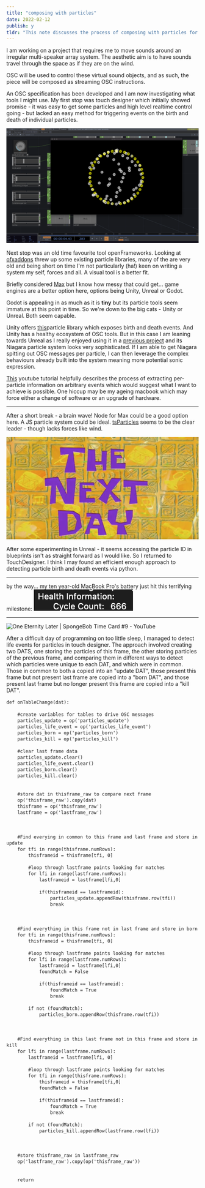```yaml
---
title: "composing with particles"
date: 2022-02-12
publish: y
tldr: "This note discusses the process of composing with particles for a project involving moving sounds around an irregular multi-speaker array system. It explores various tools like TouchDesigner, openFrameworks, Max, Unity, Unreal, and Node for Max before settling on TouchDesigner for its ability to detect particle birth and death events."
---
```



I am working on a project that requires me to move sounds around an irregular multi-speaker array system.  The aesthetic aim is to have sounds travel through the space as if they are on the wind.

OSC will be used to control these virtual sound objects, and as such, the piece will be composed as streaming OSC instructions.

An OSC specification has been developed and I am now  investigating what tools I might use.  My first stop was touch designer which initially showed promise - it was easy to get some particles and high level realtime control going - but lacked an easy method for triggering events on the birth and death of individual particles.

![](../files/bs-touch-particles.png)

Next stop was an old time favourite tool openFrameworks.  Looking at [ofxaddons](ofxaddons.com) threw up some existing particle libraries, many of the are very old and being short on time I'm not particularly (ha!) keen on writing a system my self, forces and all.  A visual tool is a better fit.

Briefly considered [Max](cycling74.com) but I know how messy that could get... game engines are a better option here, options being Unity, Unreal or Godot.

Godot is appealing in as much as it is **tiny** but its particle tools seem immature at this point in time.  So we're down to the big cats - Unity or Unreal.  Both seem capable.  

Unity offers [this](https://assetstore.unity.com/packages/vfx/particles/participle-107695)particle library which exposes birth and death events.  And Unity has a healthy ecosystem of OSC tools.  But in this case I am leaning towards Unreal as I really enjoyed using it in a [previous project](https://zeal.co/projects/luminesce) and its Niagara particle system looks very sophisticated.  If I am able to get Niagara spitting out OSC messages per particle, I can then leverage the complex behaviours already built into the system meaning more potential sonic expression.

[This](https://www.youtube.com/watch?v=aA_8NLzbUTA&list=PLomQNLPOWtzYXU_pRIUVVEV9uY7bjENZ5&index=46)  youtube tutorial helpfully describes the process of extracting per-particle information on arbitrary events which would suggest what I want to achieve is possible.  One hiccup may be my ageing macbook which may force either a change of software or an upgrade of hardware. 

---

After a short break - a brain wave!  Node for Max could be a good option here.  A JS particle system could be ideal.   [tsParticles](https://github.com/matteobruni/tsparticles) seems to be the clear leader - though lacks forces like wind.

![](../files/the-next-day.png)

After some experimenting in Unreal - it seems accessing the particle ID in blueprints isn't as straight forward as I would like.  So I returned to TouchDesigner.  I think I may found an efficient enough approach to detecting particle birth and death events via python.

---

by the way... my ten year-old MacBook Pro's battery just hit this terrifying milestone:
![](../files/666.png)

---

![One Eternity Later | SpongeBob Time Card #9 - YouTube](https://i.ytimg.com/vi/U7CZcd-UYmU/maxresdefault.jpg)

After a difficult day of programming on too little sleep, I managed to detect life events for particles in touch designer.  The approach involved creating two DATS, one storing the particles of this frame, the other storing particles of the previous frame, and comparing them in different ways to detect which particles were unique to each DAT, and which were in common.  Those in common to both a copied into an "update DAT", those present this frame but not present last frame are copied into a "born DAT", and those present last frame but no longer present this frame are copied into a "kill DAT".

```
def onTableChange(dat):

	#create variables for tables to drive OSC messages
	particles_update = op('particles_update')
	particles_life_event = op('particles_life_event')
	particles_born = op('particles_born')
	particles_kill = op('particles_kill')
	
	#clear last frame data
	particles_update.clear()
	particles_life_event.clear()
	particles_born.clear()
	particles_kill.clear()	


	#store dat in thisframe_raw to compare next frame
	op('thisframe_raw').copy(dat)	
	thisframe = op('thisframe_raw')
	lastframe = op('lastframe_raw')


		
	#Find everying in common to this frame and last frame and store in update
	for tfi in range(thisframe.numRows):
		thisframeid = thisframe[tfi, 0]

		#loop through lastframe points looking for matches
		for lfi in range(lastframe.numRows):
			lastframeid = lastframe[lfi,0]
			
			if(thisframeid == lastframeid):
				particles_update.appendRow(thisframe.row(tfi))	
				break	



	#Find everything in this frame not in last frame and store in born
	for tfi in range(thisframe.numRows):
		thisframeid = thisframe[tfi, 0]

		#loop through lastframe points looking for matches
		for lfi in range(lastframe.numRows):
			lastframeid = lastframe[lfi,0]
			foundMatch = False
			
			if(thisframeid == lastframeid):
				foundMatch = True
				break

		if not (foundMatch):
			particles_born.appendRow(thisframe.row(tfi))



	#Find everything in this last frame not in this frame and store in kill	
	for lfi in range(lastframe.numRows):
		lastframeid = lastframe[lfi, 0]

		#loop through lastframe points looking for matches
		for tfi in range(thisframe.numRows):
			thisframeid = thisframe[tfi,0]
			foundMatch = False
			
			if(thisframeid == lastframeid):
				foundMatch = True
				break

		if not (foundMatch):
			particles_kill.appendRow(lastframe.row(lfi))


	
	#store thisframe_raw in lastframe_raw
	op('lastframe_raw').copy(op('thisframe_raw'))
	
	
	return


```
